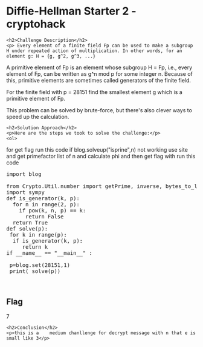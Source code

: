 
<!DOCTYPE html>
<html>

<body>
    <h1>Diffie-Hellman Starter 2 - cryptohack</h1>

    <h2>Challenge Description</h2>
    <p> Every element of a finite field Fp can be used to make a subgroup H under repeated action of multiplication. In other words, for an element g: H = {g, g^2, g^3, ...}

A primitive element of Fp is an element whose subgroup H = Fp, i.e., every element of Fp, can be written as g^n mod p for some integer n. Because of this, primitive elements are sometimes called generators of the finite field.

For the finite field with p = 28151 find the smallest element g which is a primitive element of Fp.

This problem can be solved by brute-force, but there's also clever ways to speed up the calculation.
 </p>
 
    <h2>Solution Approach</h2>
    <p>Here are the steps we took to solve the challenge:</p>
    <ol>
for get flag run this code if blog.solveup("isprine",n) not working use site and get primefactor list of n and calculate phi and then get flag with run this code
<pre>
import blog
 
from Crypto.Util.number import getPrime, inverse, bytes_to_long, long_to_bytes
import sympy
def is_generator(k, p):
  for n in range(2, p):
    if pow(k, n, p) == k:
      return False
  return True
def solve(p):
 for k in range(p):
  if is_generator(k, p):
     return k
if __name__ == "__main__" :

 p=blog.set(28151,1)
 print( solve(p))
</pre>
 
</pre>
    </ol>
<br>
    <h2>Flag</h2>
    <p class="flag">7</p>

    <h2>Conclusion</h2>
    <p>this is a    medium chanllenge for decrypt message with n that e is small like 3</p>
</body>
</html>






